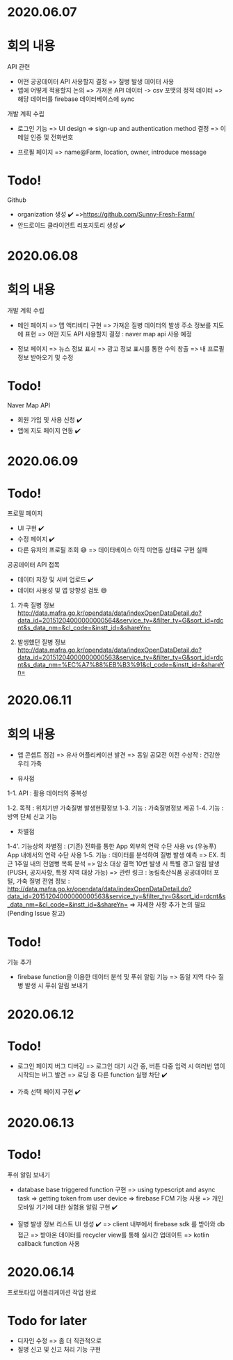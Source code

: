 # 2020.06.07

# 회의 내용

API 관련

- 어떤 공공데이터 API 사용할지 결정
  => 질병 발생 데이터 사용
- 앱에 어떻게 적용할지 논의
  => 가져온 API 데이터 -> csv 포맷의 정적 데이터
  => 해당 데이터를 firebase 데이터베이스에 sync

개발 계획 수립

- 로그인 기능
  => UI design
  => sign-up and authentication method 결정
  => 이메일 인증 및 전화번호

- 프로필 페이지
  => name@Farm, location, owner, introduce message

# Todo!

Github

- organization 생성 ✔️
  =>https://github.com/Sunny-Fresh-Farm/
- 안드로이드 클라이언트 리포지토리 생성 ✔️

# 2020.06.08

# 회의 내용

개발 계획 수립

- 메인 페이지
  => 맵 액티비티 구현
  => 가져온 질병 데이터의 발생 주소 정보를 지도에 표현
  => 어떤 지도 API 사용할지 결정 : naver map api 사용 예정

- 정보 페이지
  => 뉴스 정보 표시
  => 광고 정보 표시를 통한 수익 창출
  => 내 프로필 정보 받아오기 및 수정

# Todo!

Naver Map API

- 회원 가입 및 사용 신청 ✔️
- 앱에 지도 페이지 연동 ✔️

# 2020.06.09

# Todo!

프로필 페이지

- UI 구현 ✔️
- 수정 페이지 ✔️
- 다른 유저의 프로필 조회 😅
  => 데이터베이스 아직 미연동 상태로 구현 실패

공공데이터 API 접목

- 데이터 저장 및 서버 업로드 ✔️
- 데이터 사용성 및 앱 방향성 검토 😅

<!--  사용한 API 정보 -->

1. 가축 질병 정보
   http://data.mafra.go.kr/opendata/data/indexOpenDataDetail.do?data_id=20151204000000000564&service_ty=&filter_ty=G&sort_id=rdcnt&s_data_nm=&cl_code=&instt_id=&shareYn=

2. 발생했던 질병 정보
   http://data.mafra.go.kr/opendata/data/indexOpenDataDetail.do?data_id=20151204000000000563&service_ty=&filter_ty=G&sort_id=rdcnt&s_data_nm=%EC%A7%88%EB%B3%91&cl_code=&instt_id=&shareYn=

# 2020.06.11

# 회의 내용

- 앱 콘셉트 점검
  => 유사 어플리케이션 발견
  => 동일 공모전 이전 수상작 : 건강한 우리 가축

- 유사점

1-1. API : 활용 데이터의 중복성

1-2. 목적 : 위치기반 가축질병 발생현황정보
1-3. 기능 : 가축질병정보 제공
1-4. 기능 : 방역 단체 신고 기능

- 차별점

1-4'. 기능상의 차별점 : (기존) 전화를 통한 App 외부의 연락 수단 사용 vs (우농푸) App 내에서의 연락 수단 사용
1-5. 기능 : 데이터를 분석하여 질병 발생 예측
=> EX. 최근 1주일 내의 전염병 목록 분석 => 암소 대상 결핵 10번 발생 시 특별 경고 알림 발생(PUSH, 공지사항, 특정 지역 대상 가능)
=> 관련 링크 : 농림축산식품 공공데이터 포털, 가축 질병 전염 정보 : http://data.mafra.go.kr/opendata/data/indexOpenDataDetail.do?data_id=20151204000000000563&service_ty=&filter_ty=G&sort_id=rdcnt&s_data_nm=&cl_code=&instt_id=&shareYn=
=> 자세한 사항 추가 논의 필요(Pending Issue 참고)

# Todo!

기능 추가

- firebase function을 이용한 데이터 분석 및 푸쉬 알림 기능
  => 동일 지역 다수 질병 발생 시 푸쉬 알림 보내기

# 2020.06.12

# Todo!

- 로그인 페이지 버그 디버깅
  => 로그인 대기 시간 중, 버튼 다중 입력 시 여러번 앱이 시작되는 버그 발견
  => 로딩 중 다른 function 실행 차단 ✔️

- 가축 선택 페이지 구현 ✔️

# 2020.06.13

# Todo!

푸쉬 알림 보내기

- database base triggered function 구현
  => using typescript and async task
  => getting token from user device
  => firebase FCM 기능 사용
  => 개인 모바일 기기에 대한 실험용 알림 구현 ✔️

- 질병 발생 정보 리스트 UI 생성 ✔️
  => client 내부에서 firebase sdk 를 받아와 db 접근
  => 받아온 데이터를 recycler view를 통해 실시간 업데이트
  => kotlin callback function 사용

# 2020.06.14

프로토타입 어플리케이션 작업 완료

# Todo for later

- 디자인 수정 => 좀 더 직관적으로
- 질병 신고 및 신고 처리 기능 구현
